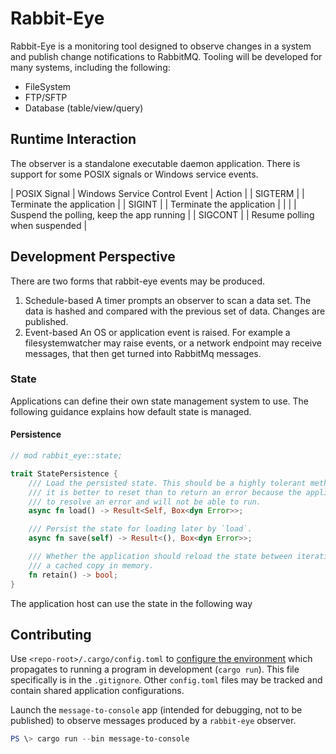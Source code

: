# Rabbit-Eye

Rabbit-Eye is a monitoring tool designed to observe changes in a system and publish change notifications
to RabbitMQ. Tooling will be developed for many systems, including the following:

- FileSystem
- FTP/SFTP
- Database (table/view/query)

## Runtime Interaction

The observer is a standalone executable daemon application. There is support for some POSIX signals or
Windows service events.

| POSIX Signal | Windows Service Control Event | Action |
| SIGTERM | | Terminate the application |
| SIGINT | | Terminate the application |
| | | Suspend the polling, keep the app running |
| SIGCONT | | Resume polling when suspended |

## Development Perspective

There are two forms that rabbit-eye events may be produced.

1. Schedule-based
   A timer prompts an observer to scan a data set. The data is hashed and compared with the previous
   set of data. Changes are published.
2. Event-based
   An OS or application event is raised. For example a filesystemwatcher may raise events,
   or a network endpoint may receive messages, that then get turned into RabbitMq messages.

### State

Applications can define their own state management system to use. The following guidance explains
how default state is managed.

#### Persistence

```rust
// mod rabbit_eye::state;

trait StatePersistence {
    /// Load the persisted state. This should be a highly tolerant method; if state is corrupted
    /// it is better to reset than to return an error because the application will not be able
    /// to resolve an error and will not be able to run.
    async fn load() -> Result<Self, Box<dyn Error>>;

    /// Persist the state for loading later by `load`.
    async fn save(self) -> Result<(), Box<dyn Error>>;

    /// Whether the application should reload the state between iterations or may maintain
    /// a cached copy in memory.
    fn retain() -> bool;
}
```

The application host can use the state in the following way

## Contributing

Use `<repo-root>/.cargo/config.toml` to
[configure the environment](https://doc.rust-lang.org/cargo/reference/config.html#configuration-format)
which propagates to running a program in development (`cargo run`). This file specifically
is in the `.gitignore`. Other `config.toml` files may be tracked and contain shared application
configurations.

Launch the `message-to-console` app (intended for debugging, not to be published) to
observe messages produced by a `rabbit-eye` observer.

```PowerShell
PS \> cargo run --bin message-to-console
```
